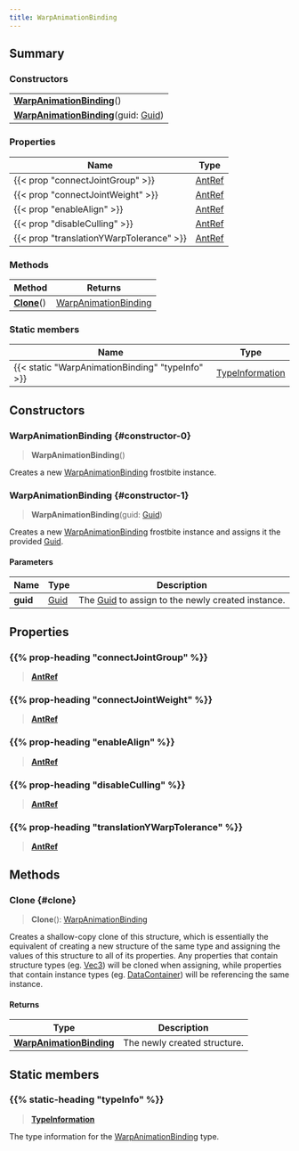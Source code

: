 ```yaml
---
title: WarpAnimationBinding
---
```


## Summary

### Constructors

|  |
| --- |
| **[WarpAnimationBinding](#constructor-0)**() |
| **[WarpAnimationBinding](#constructor-1)**(guid: [Guid](/vext/ref/shared/type/guid)) |

### Properties

| Name | Type |
| ---- | ---- |
| {{< prop "connectJointGroup" >}} | [AntRef](/vext/ref/fb/antref) |
| {{< prop "connectJointWeight" >}} | [AntRef](/vext/ref/fb/antref) |
| {{< prop "enableAlign" >}} | [AntRef](/vext/ref/fb/antref) |
| {{< prop "disableCulling" >}} | [AntRef](/vext/ref/fb/antref) |
| {{< prop "translationYWarpTolerance" >}} | [AntRef](/vext/ref/fb/antref) |

### Methods

| Method | Returns |
| ------ | ------- |
| **[Clone](#clone)**() | [WarpAnimationBinding](/vext/ref/fb/warpanimationbinding) |

### Static members

| Name | Type |
| ---- | ---- |
| {{< static "WarpAnimationBinding" "typeInfo" >}} | [TypeInformation](/vext/ref/shared/type/typeinformation) |

## Constructors

### WarpAnimationBinding {#constructor-0}

> **WarpAnimationBinding**()

Creates a new [WarpAnimationBinding](/vext/ref/fb/warpanimationbinding) frostbite instance.

### WarpAnimationBinding {#constructor-1}

> **WarpAnimationBinding**(guid: [Guid](/vext/ref/shared/type/guid))

Creates a new [WarpAnimationBinding](/vext/ref/fb/warpanimationbinding) frostbite instance and assigns it the provided [Guid](/vext/ref/shared/type/guid).

#### Parameters

| Name | Type | Description |
| ---- | ---- | ----------- |
| **guid** | [Guid](/vext/ref/shared/type/guid) | The [Guid](/vext/ref/shared/type/guid) to assign to the newly created instance. |

## Properties

### {{% prop-heading "connectJointGroup" %}}

> **[AntRef](/vext/ref/fb/antref)**

### {{% prop-heading "connectJointWeight" %}}

> **[AntRef](/vext/ref/fb/antref)**

### {{% prop-heading "enableAlign" %}}

> **[AntRef](/vext/ref/fb/antref)**

### {{% prop-heading "disableCulling" %}}

> **[AntRef](/vext/ref/fb/antref)**

### {{% prop-heading "translationYWarpTolerance" %}}

> **[AntRef](/vext/ref/fb/antref)**

## Methods

### Clone {#clone}

> **Clone**(): [WarpAnimationBinding](/vext/ref/fb/warpanimationbinding)

Creates a shallow-copy clone of this structure, which is essentially the equivalent of creating a new structure of the same type and assigning the values of this structure to all of its properties. Any properties that contain structure types (eg. [Vec3](/vext/ref/shared/type/vec3)) will be cloned when assigning, while properties that contain instance types (eg. [DataContainer](/vext/ref/shared/type/datacontainer)) will be referencing the same instance.

#### Returns

| Type | Description |
| ---- | ----------- |
| **[WarpAnimationBinding](/vext/ref/fb/warpanimationbinding)** | The newly created structure. |

## Static members

### {{% static-heading "typeInfo" %}}

> **[TypeInformation](/vext/ref/shared/type/typeinformation)**

The type information for the [WarpAnimationBinding](/vext/ref/fb/warpanimationbinding) type.


